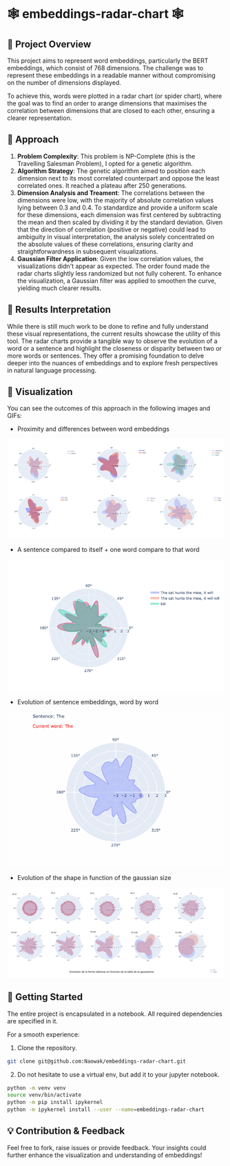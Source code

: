 # 🕸 embeddings-radar-chart 🕸

## 🎯 Project Overview

This project aims to represent word embeddings, particularly the BERT embeddings, which consist of 768 dimensions. The challenge was to represent these embeddings in a readable manner without compromising on the number of dimensions displayed.

To achieve this, words were plotted in a radar chart (or spider chart), where the goal was to find an order to arange dimensions that maximises the correlation between dimensions that are closed to each other, ensuring a clearer representation.

## 🚀 Approach

1. **Problem Complexity**: This problem is NP-Complete (this is the Travelling Salesman Problem), I opted for a genetic algorithm.
2. **Algorithm Strategy**: The genetic algorithm aimed to position each dimension next to its most correlated counterpart and oppose the least correlated ones. It reached a plateau after 250 generations.
3. **Dimension Analysis and Treament**: The correlations between the dimensions were low, with the majority of absolute correlation values lying between 0.3 and 0.4. To standardize and provide a uniform scale for these dimensions, each dimension was first centered by subtracting the mean and then scaled by dividing it by the standard deviation. Given that the direction of correlation (positive or negative) could lead to ambiguity in visual interpretation, the analysis solely concentrated on the absolute values of these correlations, ensuring clarity and straightforwardness in subsequent visualizations. 
4. **Gaussian Filter Application**: Given the low correlation values, the visualizations didn't appear as expected. The order found made the radar charts slightly less randomized but not fully coherent. To enhance the visualization, a Gaussian filter was applied to smoothen the curve, yielding much clearer results.

## 🧐 Results Interpretation

While there is still much work to be done to refine and fully understand these visual representations, the current results showcase the utility of this tool. The radar charts provide a tangible way to observe the evolution of a word or a sentence and highlight the closeness or disparity between two or more words or sentences. They offer a promising foundation to delve deeper into the nuances of embeddings and to explore fresh perspectives in natural language processing.


## 🎨 Visualization

You can see the outcomes of this approach in the following images and GIFs:
- Proximity and differences between word embeddings

![Many Plots](./imgs/many-plots.png)

- A sentence compared to itself + one word compare to that word

![Sentence Complete](./imgs/sentences_complete.png)

- Evolution of sentence embeddings, word by word

![Evolution GIF](./imgs/animation.gif)

- Evolution of the shape in function of the gaussian size

![Evolution Gaussienne](./imgs/evolution_gaussienne.png)


## 🔧 Getting Started

The entire project is encapsulated in a notebook. All required dependencies are specified in it.

For a smooth experience:
1. Clone the repository.

```bash
git clone git@github.com:Naowak/embeddings-radar-chart.git
```

2. Do not hesitate to use a virtual env, but add it to your jupyter notebook.

```bash
python -m venv venv
source venv/bin/activate
python -m pip install ipykernel
python -m ipykernel install --user --name=embeddings-radar-chart
```

## 💡 Contribution & Feedback

Feel free to fork, raise issues or provide feedback. Your insights could further enhance the visualization and understanding of embeddings!

